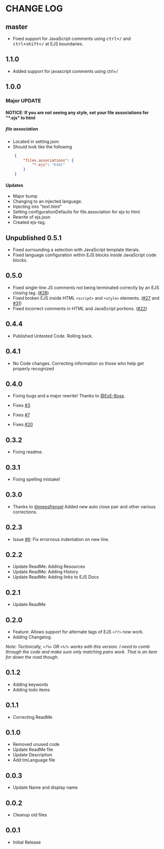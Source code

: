 # CHANGE LOG #

## master ##

- Fixed support for JavaScript comments using <kbd>ctrl+/</kbd> and <kbd>ctrl+shift+/</kbd> at EJS boundaries.

## 1.1.0 ##

- Added support for javascript comments using ctrl+/


## 1.0.0 ##

### Major UPDATE ###

#### NOTICE: If you are not seeing any style, set your file associations for "*.ejs" to html ####

##### file association #####

- Located in setting.json
- Should look like the following

```json
    {
        "files.associations": {
            "*.ejs": "html"
        }
    }
```

#### Updates ####

- Major bump
- Changing to an injected language.
- Injecting into "text.html"
- Setting configurationDefaults for file.association for ejs to html.
- Rewrite of ejs.json
- Created ejs-tag.

## Unpublished 0.5.1 ##

- Fixed surrounding a selection with JavaScript template literals.
- Fixed language configuration within EJS blocks inside JavaScript code blocks.

## 0.5.0 ##

- Fixed single-line JS comments not being terminated correctly by an EJS closing tag. ([#28](https://github.com/Digitalbrainstem/ejs-grammar/issues/28))
- Fixed broken EJS inside HTML `<script>` and `<style>` elements. ([#27](https://github.com/Digitalbrainstem/ejs-grammar/issues/27) and [#31](https://github.com/Digitalbrainstem/ejs-grammar/issues/31))
- Fixed incorrect comments in HTML and JavaScript portions. ([#22](https://github.com/Digitalbrainstem/ejs-grammar/issues/22))

## 0.4.4 ##

- Published Untested Code. Rolling back.

## 0.4.1 ##

- No Code changes. Correcting information so those who help get properly recognized

## 0.4.0 ##

- Fixing bugs and a major rewrite! Thanks to [@ExE-Boss](https://github.com/ExE-Boss).

- Fixes [#3](https://github.com/Digitalbrainstem/ejs-grammar/issues/3)
- Fixes [#7](https://github.com/Digitalbrainstem/ejs-grammar/issues/7)
- Fixes [#20](https://github.com/Digitalbrainstem/ejs-grammar/issues/20)

## 0.3.2 ##

- Fixing readme.

## 0.3.1 ##

- Fixing spelling mistake!

## 0.3.0 ##

- Thanks to [@meesfrensel](https://github.com/meesfrensel) Added new auto close pair and other various corrections.

## 0.2.3 ##

- Issue [#6](https://github/Digitalbrainstem/ejs-grammar/issues/6): Fix errornous indentation on new line.

## 0.2.2 ##

- Update ReadMe: Adding Resources
- Update ReadMe: Adding History
- Update ReadMe: Adding links to EJS Docs

## 0.2.1 ##

- Update ReadMe

## 0.2.0 ##

- Feature: Allows support for alternate tags of EJS `<??>` now work.
- Adding Changelog.

*Note: Technically, `<?%>` OR `<%?>` works with this version. I need to comb through the code and make sure only matching pairs work. That is an item for down the road though.*

## 0.1.2 ##

- Adding keywords
- Adding todo items

## 0.1.1 ##

- Correcting ReadMe

## 0.1.0 ##

- Removed unused code
- Update ReadMe file
- Update Description
- Add tmLanguage file

## 0.0.3 ##

- Update Name and display name

## 0.0.2 ##

- Cleanup old files

## 0.0.1 ##

- Initial Release

